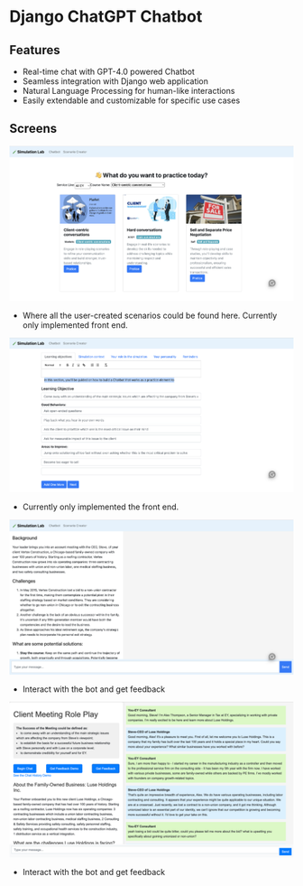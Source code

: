 # Django ChatGPT Chatbot

## Features

- Real-time chat with GPT-4.0 powered Chatbot
- Seamless integration with Django web application
- Natural Language Processing for human-like interactions
- Easily extendable and customizable for specific use cases

## Screens
![Scenario screen](images/scenarios.png)
- Where all the user-created scenarios could be found here. Currently only implemented front end.

![Simcreator](images/simcreator.png)
- Currently only implemented the front end. 

![Simulation](images/simulation.png)
- Interact with the bot and get feedback

![1](images/1.png)
- Interact with the bot and get feedback 

